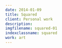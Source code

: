 ```yaml
---
date: 2014-01-09
title: Squared
client: Personal work
description:
imgfilename: squared-01
indexclassname: squared
work: art
---
```


<img srcset="/img/squared-01-1x.png 1x, /img/squared-01-2x.png 2x">
<img srcset="/img/squared-02-1x.png 1x, /img/squared-02-2x.png 2x">
<img srcset="/img/squared-03-1x.png 1x, /img/squared-03-2x.png 2x">
